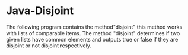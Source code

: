 # Java-Disjoint
The following program contains the method"disjoint" this method works with lists of comparable items. The method "disjoint" determines if two given lists have common elements and  outputs true or false if they are disjoint or not disjoint respectively.
